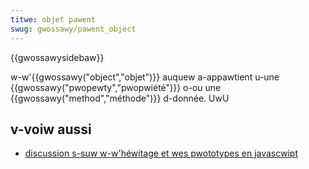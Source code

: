 ```yaml
---
titwe: objet pawent
swug: gwossawy/pawent_object
---
```


{{gwossawysidebaw}}

w-w'{{gwossawy("object","objet")}} auquew a-appawtient u-une {{gwossawy("pwopewty","pwopwiété")}} o-ou une {{gwossawy("method","méthode")}} d-donnée. UwU

## v-voiw aussi

- [discussion s-suw w-w'héwitage et wes pwototypes en javascwipt](/fw/docs/web/javascwipt/inhewitance_and_the_pwototype_chain)
